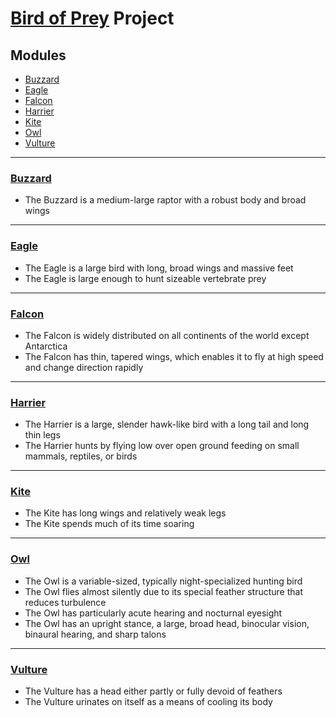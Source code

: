 #  [Bird of Prey](https://en.wikipedia.org/wiki/Bird_of_prey) Project
## Modules
* [Buzzard](#buzzardhttpsenwikipediaorgwikibuzzard)
* [Eagle](#eaglehttpsenwikipediaorgwikieagle)
* [Falcon](#falconhttpsenwikipediaorgwikifalcon)
* [Harrier](#harrierhttpsenwikipediaorgwikiharrier_bird)
* [Kite](#kitehttpsenwikipediaorgwikikite_bird)
* [Owl](#owlhttpsenwikipediaorgwikiowl)
* [Vulture](https://github.com/conbrocox/bop/blob/dev/README.md#vulturehttpsenwikipediaorgwikivulture)
***
### [Buzzard](https://en.wikipedia.org/wiki/Buzzard)
* The Buzzard is a medium-large raptor with a robust body and broad wings
***
### [Eagle](https://en.wikipedia.org/wiki/Eagle)
* The Eagle is a large bird with long, broad wings and massive feet
* The Eagle is large enough to hunt sizeable vertebrate prey
***
### [Falcon](https://en.wikipedia.org/wiki/Falcon)
* The Falcon is widely distributed on all continents of the world except Antarctica
* The Falcon has thin, tapered wings, which enables it to fly at high speed and change direction rapidly
***
### [Harrier](https://en.wikipedia.org/wiki/Harrier_(bird))
* The Harrier is a large, slender hawk-like bird with a long tail and long thin legs
* The Harrier hunts by flying low over open ground feeding on small mammals, reptiles, or birds
***
### [Kite](https://en.wikipedia.org/wiki/Kite_(bird))
* The Kite has long wings and relatively weak legs
* The Kite spends much of its time soaring
***
### [Owl](https://en.wikipedia.org/wiki/Owl)
* The Owl is a variable-sized, typically night-specialized hunting bird
* The Owl flies almost silently due to its special feather structure that reduces turbulence
* The Owl has particularly acute hearing and nocturnal eyesight
* The Owl has an upright stance, a large, broad head, binocular vision, binaural hearing, and sharp talons
***
### [Vulture](https://en.wikipedia.org/wiki/Vulture)
* The Vulture has a head either partly or fully devoid of feathers
* The Vulture urinates on itself as a means of cooling its body